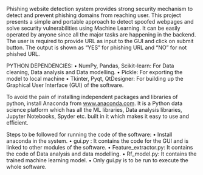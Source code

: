 Phishing website detection system provides strong security mechanism to detect and prevent phishing domains from reaching user. This project presents a simple and portable approach to detect spoofed webpages and solve security vulnerabilities using Machine Learning. 
It can be easily operated by anyone since all the major tasks are happening in the backend. The user is required to provide URL as input to the GUI and click on submit button. The output is shown as “YES” for phishing URL and “NO” for not phished URL. 


PYTHON DEPENDENCIES: 
   • NumPy, Pandas, Scikit-learn: For Data cleaning, Data analysis and Data modelling.
   • Pickle: For exporting the model to local machine  • Tkinter, Pyqt, QtDesigner: For building up the Graphical User Interface (GUI) of the software. 
	
 
To avoid the pain of installing independent packages and libraries of python, install Anaconda from www.anaconda.com. It is a Python data science platform which has all the ML libraries, Data analysis libraries, Jupyter Notebooks, Spyder etc. built in it which makes it easy to use and efficient. 

Steps to be followed for running the code of the software: 
    • Install anaconda in the system. 
    • gui.py : It contains the code for the GUI and is linked to other modules of the software.
    • Feature_extractor.py: It contains the code of Data analysis and data modelling. 
    • Rf_model.py: It contains the trained machine learning model.
    • Only gui.py is to be run to execute the whole software. 
 

